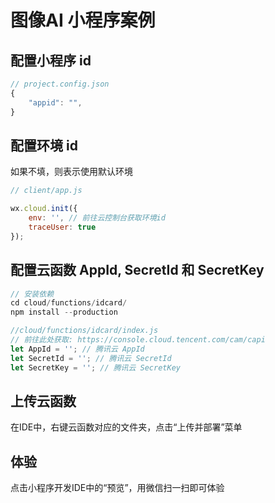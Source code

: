 #  图像AI 小程序案例

## 配置小程序 id

```javascript
// project.config.json
{
    "appid": "",
}
```

## 配置环境 id

如果不填，则表示使用默认环境
```javascript
// client/app.js

wx.cloud.init({
    env: '', // 前往云控制台获取环境id
    traceUser: true
});
```

## 配置云函数 AppId, SecretId 和 SecretKey

```javascript
// 安装依赖
cd cloud/functions/idcard/
npm install --production

//cloud/functions/idcard/index.js
// 前往此处获取: https://console.cloud.tencent.com/cam/capi
let AppId = ''; // 腾讯云 AppId
let SecretId = ''; // 腾讯云 SecretId
let SecretKey = ''; // 腾讯云 SecretKey
```

## 上传云函数
在IDE中，右键云函数对应的文件夹，点击“上传并部署”菜单

## 体验
点击小程序开发IDE中的“预览”，用微信扫一扫即可体验